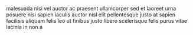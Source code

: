 malesuada nisi vel auctor ac praesent ullamcorper sed et laoreet urna posuere
nisi sapien iaculis auctor nisl elit pellentesque justo at sapien facilisis
aliquam felis leo ut finibus justo libero scelerisque felis purus vitae lacinia
in non a